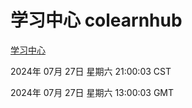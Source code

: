 # 学习中心 colearnhub
[学习中心](http://:56308/colearnhub/)

2024年 07月 27日 星期六 21:00:03 CST

2024年 07月 27日 星期六 13:00:03 GMT
